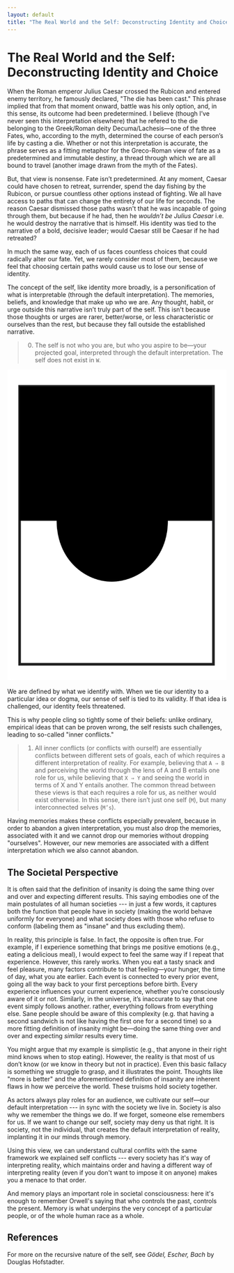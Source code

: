 ```yaml
---
layout: default
title: "The Real World and the Self: Deconstructing Identity and Choice"
---
```


# The Real World and the Self: Deconstructing Identity and Choice

When the Roman emperor Julius Caesar crossed the Rubicon and entered enemy territory, he famously declared, "The die has been cast." This phrase implied that from that moment onward, battle was his only option, and, in this sense, its outcome had been predetermined. I believe (though I’ve never seen this interpretation elsewhere) that he refered to the die belonging to the Greek/Roman deity Decuma/Lachesis—one of the three Fates, who, according to the myth, determined the course of each person’s life by casting a die. Whether or not this interpretation is accurate, the phrase serves as a fitting metaphor for the Greco-Roman view of fate as a predetermined and immutable destiny, a thread through which we are all bound to travel (another image drawn from the myth of the Fates).

But, that view is nonsense. Fate isn’t predetermined. At any moment, Caesar could have chosen to retreat, surrender, spend the day fishing by the Rubicon, or pursue countless other options instead of fighting. We all have access to paths that can change the entirety of our life for seconds. The reason Caesar dismissed those paths wasn't that he was incapable of going through them, but because if he had, then he _wouldn’t be Julius Caesar_ i.e. he would destroy the narrative that is himself. His identity was tied to the narrative of a bold, decisive leader; would Caesar still be Caesar if he had retreated?

In much the same way, each of us faces countless choices that could radically alter our fate. Yet, we rarely consider most of them, because we feel that choosing certain paths would cause us to lose our sense of identity.

The concept of the self, like identity more broadly, is a personification of what is interpretable (through the default interpretation). The memories, beliefs, and knowledge that make up who we are. Any thought, habit, or urge outside this narrative isn’t truly part of the self. This isn't because those thoughts or urges are rarer, better/worse, or less characteristic or ourselves than the rest, but because they fall outside the established narrative.

> 0. The self is not who you are, but who you aspire to be—your projected goal, interpreted through the default interpretation. The self does not exist in `W`.

![](../images/self.png)

We are defined by what we identify with. When we tie our identity to a particular idea or dogma, our sense of self is tied to its validity. If that idea is challenged, our identity feels threatened.

This is why people cling so tightly some of their beliefs: unlike ordinary, empirical ideas that can be proven wrong, the self resists such challenges, leading to so-called "inner conflicts."

> 1. All inner conflicts (or conflicts with ourself) are essentially conflicts between different sets of goals, each of which requires a different interpretation of reality. For example, believing that `A ⇒ B` and perceiving the world through the lens of A and B entails one role for us, while believing that `X ⇒ Y` and seeing the world in terms of X and Y entails another. The common thread between these views is that each requires a role for us, as neither would exist otherwise. In this sense, there isn’t just one self (`M`), but many interconnected selves (`M’s`).

Having memories makes these conflicts especially prevalent, because in order to abandon a given interpretation, you must also drop the memories, associated with it and we cannot drop our memories without dropping "ourselves". However, our new memories are associated with a diffent interpretation which we also cannot abandon.

## The Societal Perspective

It is often said that the definition of insanity is doing the same thing over and over and expecting different results. This saying embodies one of the main postulates of all human societies --- in just a few words, it captures both the function that people have in society (making the world behave uniformly for everyone) and what society does with those who refuse to conform (labeling them as "insane" and thus excluding them).

In reality, this principle is false. In fact, the opposite is often true. For example, if I experience something that brings me positive emotions (e.g., eating a delicious meal), I would expect to feel the same way if I repeat that experience. However, this rarely works. When you eat a tasty snack and feel pleasure, many factors contribute to that feeling—your hunger, the time of day, what you ate earlier. Each event is connected to every prior event, going all the way back to your first perceptions before birth. Every experience influences your current experience, whether you’re consciously aware of it or not. Similarly, in the universe, it’s inaccurate to say that one event simply follows another. rather, everything follows from everything else. Sane people should be aware of this complexity (e.g. that having a second sandwich is not like having the first one for a second time) so a more fitting definition of insanity might be—doing the same thing over and over and expecting _similar_ results every time.

You might argue that my example is simplistic (e.g., that anyone in their right mind knows when to stop eating). However, the reality is that most of us don’t know (or we know in theory but not in practice). Even this basic fallacy is something we struggle to grasp, and it illustrates the point. Thoughts like "more is better" and the aforementioned definition of insanity are inherent flaws in how we perceive the world. These truisms hold society together.

As actors always play roles for an audience, we cultivate our self—our default interpretation --- in sync with the society we live in. Society is also why we remember the things we do. If we forget, someone else remembers for us. If we want to change our self, society may deny us that right. It is society, not the individual, that creates the default interpretation of reality, implanting it in our minds through memory.

Using this view, we can understand cultural conflits with the same framework we explained self conflicts --- every society has it's way of interpreting reality, which maintains order and having a different way of interpreting reality (even if you don't want to impose it on anyone) makes you a menace to that order.

And memory plays an important role in societal consciousness: here it's enough to remember Orwell's saying that who controls the past, controls the present. Memory is what underpins the very concept of a particular people, or of the whole human race as a whole.

## References

For more on the recursive nature of the self, see _Gödel, Escher, Bach_ by Douglas Hofstadter.
